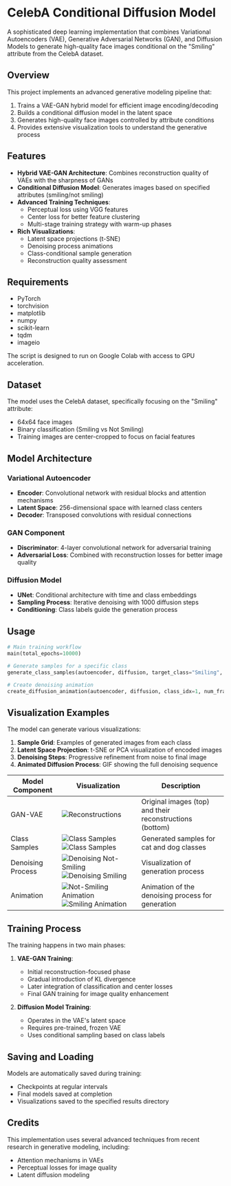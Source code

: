 # CelebA Conditional Diffusion Model

A sophisticated deep learning implementation that combines Variational Autoencoders (VAE), Generative Adversarial Networks (GAN), and Diffusion Models to generate high-quality face images conditional on the "Smiling" attribute from the CelebA dataset.

## Overview

This project implements an advanced generative modeling pipeline that:

1. Trains a VAE-GAN hybrid model for efficient image encoding/decoding
2. Builds a conditional diffusion model in the latent space
3. Generates high-quality face images controlled by attribute conditions
4. Provides extensive visualization tools to understand the generative process

## Features

- **Hybrid VAE-GAN Architecture**: Combines reconstruction quality of VAEs with the sharpness of GANs
- **Conditional Diffusion Model**: Generates images based on specified attributes (smiling/not smiling)
- **Advanced Training Techniques**:
  - Perceptual loss using VGG features
  - Center loss for better feature clustering
  - Multi-stage training strategy with warm-up phases
- **Rich Visualizations**:
  - Latent space projections (t-SNE)
  - Denoising process animations
  - Class-conditional sample generation
  - Reconstruction quality assessment

## Requirements

- PyTorch
- torchvision
- matplotlib
- numpy
- scikit-learn
- tqdm
- imageio

The script is designed to run on Google Colab with access to GPU acceleration.

## Dataset

The model uses the CelebA dataset, specifically focusing on the "Smiling" attribute:
- 64x64 face images
- Binary classification (Smiling vs Not Smiling)
- Training images are center-cropped to focus on facial features

## Model Architecture

### Variational Autoencoder
- **Encoder**: Convolutional network with residual blocks and attention mechanisms
- **Latent Space**: 256-dimensional space with learned class centers
- **Decoder**: Transposed convolutions with residual connections

### GAN Component
- **Discriminator**: 4-layer convolutional network for adversarial training
- **Adversarial Loss**: Combined with reconstruction losses for better image quality

### Diffusion Model
- **UNet**: Conditional architecture with time and class embeddings
- **Sampling Process**: Iterative denoising with 1000 diffusion steps
- **Conditioning**: Class labels guide the generation process

## Usage

```python
# Main training workflow
main(total_epochs=10000)

# Generate samples for a specific class
generate_class_samples(autoencoder, diffusion, target_class="Smiling", num_samples=5)

# Create denoising animation
create_diffusion_animation(autoencoder, diffusion, class_idx=1, num_frames=50, fps=15)
```

## Visualization Examples

The model can generate various visualizations:

1. **Sample Grid**: Examples of generated images from each class
2. **Latent Space Projection**: t-SNE or PCA visualization of encoded images
3. **Denoising Steps**: Progressive refinement from noise to final image
4. **Animated Diffusion Process**: GIF showing the full denoising sequence

 Model Component | Visualization | Description |
|-----------------|---------------|-------------|
| GAN-VAE | ![Reconstructions](https://github.com/ynyeh0221/celebA-generative-latent-diffusion-model/blob/main/v1/output/reconstruction/vae_reconstruction_epoch_75.png) | Original images (top) and their reconstructions (bottom) |
| Class Samples | ![Class Samples](https://github.com/ynyeh0221/celebA-generative-latent-diffusion-model/blob/main/v1/output/diffusion_sample_result/sample_class_Not%20Smiling_epoch_150.png)![Class Samples](https://github.com/ynyeh0221/celebA-generative-latent-diffusion-model/blob/main/v1/output/diffusion_sample_result/sample_class_Smiling_epoch_150.png) | Generated samples for cat and dog classes |
| Denoising Process | ![Denoising Not-Smiling](https://github.com/ynyeh0221/celebA-generative-latent-diffusion-model/blob/main/v1/output/diffusion_path/denoising_path_Not%20Smiling_epoch_150.png)![Denoising Smiling](https://github.com/ynyeh0221/celebA-generative-latent-diffusion-model/blob/main/v1/output/diffusion_path/denoising_path_Smiling_epoch_150.png)  | Visualization of generation process |
| Animation | ![Not-Smiling Animation](https://github.com/ynyeh0221/CIFAR10-cat-dog-generative-latent-diffusion/blob/main/v10/output/diffusion_animination/diffusion_animation_cat_epoch_800.gif)![Smiling Animation](https://github.com/ynyeh0221/CIFAR10-cat-dog-generative-latent-diffusion/blob/main/v10/output/diffusion_animination/diffusion_animation_dog_epoch_800.gif) | Animation of the denoising process for generation |

## Training Process

The training happens in two main phases:

1. **VAE-GAN Training**:
   - Initial reconstruction-focused phase
   - Gradual introduction of KL divergence
   - Later integration of classification and center losses
   - Final GAN training for image quality enhancement

2. **Diffusion Model Training**:
   - Operates in the VAE's latent space
   - Requires pre-trained, frozen VAE
   - Uses conditional sampling based on class labels

## Saving and Loading

Models are automatically saved during training:
- Checkpoints at regular intervals
- Final models saved at completion
- Visualizations saved to the specified results directory

## Credits

This implementation uses several advanced techniques from recent research in generative modeling, including:
- Attention mechanisms in VAEs
- Perceptual losses for image quality
- Latent diffusion modeling
